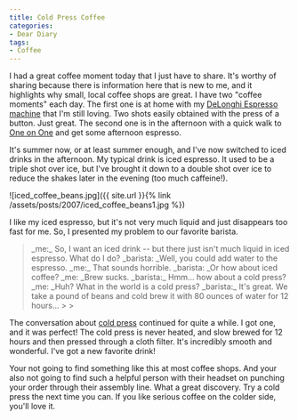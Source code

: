 ```yaml
---
title: Cold Press Coffee
categories:
- Dear Diary
tags:
- Coffee
---
```


I had a great coffee moment today that I just have to share. It's worthy of sharing because there is information here that is new to me, and it highlights why small, local coffee shops are great.
I have two "coffee moments" each day. The first one is at home with my [DeLonghi Espresso machine](/thingelstad/triple-caffeine-shotgun-to-the-head) that I'm still loving. Two shots easily obtained with the press of a button. Just great. The second one is in the afternoon with a quick walk to [One on One](http://www.oneononebike.com/) and get some afternoon espresso.

It's summer now, or at least summer enough, and I've now switched to iced drinks in the afternoon. My typical drink is iced espresso. It used to be a triple shot over ice, but I've brought it down to a double shot over ice to reduce the shakes later in the evening (too much caffeine!).

![iced_coffee_beans.jpg]({{ site.url }}{% link /assets/posts/2007/iced_coffee_beans1.jpg %})

<!-- more -->I like my iced espresso, but it's not very much liquid and just disappears too fast for me. So, I presented my problem to our favorite barista.

<blockquote>_me:_ So, I want an iced drink -- but there just isn't much liquid in iced espresso. What do I do?
_barista: _Well, you could add water to the espresso.
_me:_ That sounds horrible.
_barista: _Or how about iced coffee?
_me: _Brew sucks.
_barista:_ Hmm... how about a cold press?
_me: _Huh? What in the world is a cold press?
_barista:_ It's great. We take a pound of beans and cold brew it with 80 ounces of water for 12 hours...
> 
> </blockquote>

The conversation about [cold press](http://answers.yahoo.com/question/index?qid=20070522081621AAl3pyq) continued for quite a while. I got one, and it was perfect! The cold press is never heated, and slow brewed for 12 hours and then pressed through a cloth filter. It's incredibly smooth and wonderful. I've got a new favorite drink!

Your not going to find something like this at most coffee shops. And your also not going to find such a helpful person with their headset on punching your order through their assembly line. What a great discovery. Try a cold press the next time you can. If you like serious coffee on the colder side, you'll love it.
